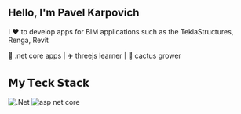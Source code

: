 ## Hello, I'm Pavel Karpovich

I ❤️ to develop apps for BIM applications such as the TeklaStructures, Renga, Revit

🤟 .net core apps | ✈️ threejs learner | 🌵 cactus grower

## 𝗠𝘆 𝗧𝗲𝗰𝗸 𝗦𝘁𝗮𝗰𝗸
![.Net](https://img.shields.io/badge/.NET-5C2D91?style=for-the-badge&logo=.net&logoColor=white) ![asp net core](https://img.shields.io/badge/asp-5C2D91?style=for-the-badge&logo=.asp&logoColor=white) 

<!--

https://habr.com/ru/articles/649363/

**karpovichpv/karpovichpv** is a ✨ _special_ ✨ repository because its `README.md` (this file) appears on your GitHub profile.

Here are some ideas to get you started:

- 🔭 I’m currently working on ...
- 🌱 I’m currently learning ...
- 👯 I’m looking to collaborate on ...
- 🤔 I’m looking for help with ...
- 💬 Ask me about ...
- 📫 How to reach me: ...
- 😄 Pronouns: ...
- ⚡ Fun fact: ...
-->
